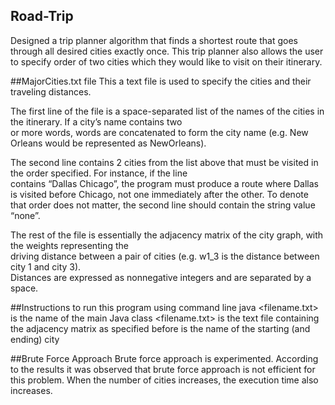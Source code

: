 ## Road-Trip
Designed a trip planner algorithm that finds a shortest route that goes through 
all desired cities exactly once. This trip planner also allows the user to specify 
order of two cities which they would like to visit on their itinerary. 

##MajorCities.txt file
This a text file is used to specify the cities and their traveling distances.

The	first	line	of	the	file	is	a	space-separated list	of	the	names	of	the	cities in	the	itinerary.		If	a	city’s	name	contains two	
or	 more	 words,	words are concatenated	 to	 form	 the	 city	 name	 (e.g.	 New	 Orleans	 would	 be	 represented	 as	
NewOrleans).	

The	second	line	contains	2 cities	from	the	list	above	that	must	be	visited	in	the	order	specified.		For	instance,	if	the	line	
contains	 “Dallas	 Chicago”,	 the	 program	 must	 produce	 a	 route	 where	 Dallas	 is	 visited	 before	 Chicago,	not 
one	immediately	after	the	other.	To	denote	that	order	does	not	matter,	the	second line should	contain	the	string	value	“none”.	

The	 rest	 of	 the	 file	 is	 essentially	 the	 adjacency	 matrix	 of	 the	 city	 graph,	 with	 the	 weights	 representing	 the	 
driving	distance	 between	a	 pair	 of	 cities	 (e.g.	w1_3	 is	 the	 distance	 between	 city	 1	and	 city	 3).	 
Distances are	expressed	as	nonnegative	integers	and	are separated	by	a	space.

##Instructions to run this program using command line
java <MyPlanner> <filename.txt> <start>
<MyPlanner> is	the	name	of	the	main	Java	class
<filename.txt> is	the	text	file	containing	the	adjacency	matrix	as	specified	before
<start> is	the	name	of	the	starting (and	ending) city

##Brute Force Approach
Brute force approach is experimented. According to the results it was observed that brute force approach is not efficient for this problem.
When the number of cities increases, the execution time also increases.  

